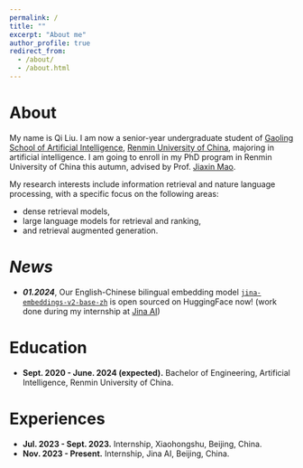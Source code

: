```yaml
---
permalink: /
title: ""
excerpt: "About me"
author_profile: true
redirect_from: 
  - /about/
  - /about.html
---
```


# About

My name is Qi Liu. I am now a senior-year undergraduate student of [Gaoling School of Artificial Intelligence](http://ai.ruc.edu.cn), [Renmin University of China](https://en.ruc.edu.cn), majoring in artificial intelligence. I am going to enroll in my PhD program in Renmin University of China this autumn, advised by Prof. [Jiaxin Mao](https://sites.google.com/site/maojiaxin/).

My research interests include information retrieval and nature language processing, with a specific focus on the following areas:

- dense retrieval models,
- large language models for retrieval and ranking,
- and retrieval augmented generation.

# *News*

- ***01.2024***, Our English-Chinese bilingual embedding model [`jina-embeddings-v2-base-zh`](https://huggingface.co/jinaai/jina-embeddings-v2-base-zh) is open sourced on HuggingFace now! (work done during my internship at [Jina AI](https://jina.ai))

# Education

- **Sept. 2020 - June. 2024 (expected).** Bachelor of Engineering, Artificial Intelligence, Renmin University of China.

# Experiences

- **Jul. 2023 - Sept. 2023.** Internship, Xiaohongshu, Beijing, China.
- **Nov. 2023 - Present.** Internship, Jina AI, Beijing, China.

<!-- # Services

**Teaching Assistant**

- **2024 Spring**, Python Programming for Artificial Intelligence.
- **2023 Fall**, Introduction to Programming Language In C. -->

